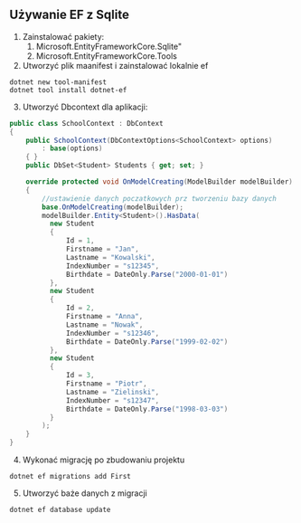 ## Używanie EF z Sqlite

1. Zainstalować pakiety:
   1. Microsoft.EntityFrameworkCore.Sqlite"
   2. Microsoft.EntityFrameworkCore.Tools
2. Utworzyć plik maanifest i zainstalować lokalnie ef

```console
dotnet new tool-manifest
dotnet tool install dotnet-ef
```

3. Utworzyć Dbcontext dla aplikacji:

```cs
public class SchoolContext : DbContext
{
    public SchoolContext(DbContextOptions<SchoolContext> options)
        : base(options)
    { }
    public DbSet<Student> Students { get; set; }

    override protected void OnModelCreating(ModelBuilder modelBuilder)
    {
        //ustawienie danych poczatkowych prz tworzeniu bazy danych
        base.OnModelCreating(modelBuilder);
        modelBuilder.Entity<Student>().HasData(
          new Student
          {
              Id = 1,
              Firstname = "Jan",
              Lastname = "Kowalski",
              IndexNumber = "s12345",
              Birthdate = DateOnly.Parse("2000-01-01")
          },
          new Student
          {
              Id = 2,
              Firstname = "Anna",
              Lastname = "Nowak",
              IndexNumber = "s12346",
              Birthdate = DateOnly.Parse("1999-02-02")
          },
          new Student
          {
              Id = 3,
              Firstname = "Piotr",
              Lastname = "Zielinski",
              IndexNumber = "s12347",
              Birthdate = DateOnly.Parse("1998-03-03")
          }
        );
    }
}
```

4. Wykonać migrację po zbudowaniu projektu

```console
dotnet ef migrations add First
```

5. Utworzyć baże danych z migracji

```console
dotnet ef database update
```
